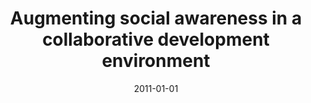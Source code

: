 ---
title: "Augmenting social awareness in a collaborative development environment"
collection: publications
category: conferences
permalink: /publication/2011-01-01-Augmenting-social-awareness-in-a-collaborative-development-environment
date: 2011-01-01
venue: 'In Proc. of the 4th Int&apos;l Workshop on Social Software Engineering (SSE &apos;11), Szeged, Hungary, 5 Sept 2011'
paperurl: 'https://doi.org/10.1145/2024645.2024656'
citation: ' Fabio Calefato,  Filippo Lanubile,  Nicola Sanitate,  Giuseppe Santoro, &quot;Augmenting social awareness in a collaborative development environment.&quot; <i>In Proc. of the 4th Int&apos;l Workshop on Social Software Engineering (SSE &apos;11), Szeged, Hungary, 5 Sept 2011</i>, 2011.'
doi: https://doi.org/10.1145/2024645.2024656
---